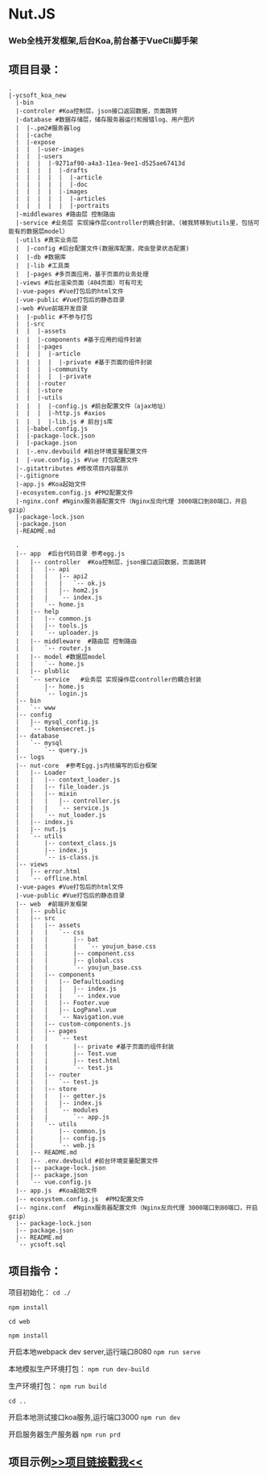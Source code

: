 # Nut.JS
### Web全栈开发框架,后台Koa,前台基于VueCli脚手架
## 项目目录：
    .
    |-ycsoft_koa_new
      |-bin
      |-controler #Koa控制层，json接口返回数据，页面跳转 
      |-database #数据存储层，储存服务器运行和报错log、用户图片
      |  |-.pm2#服务器log
      |  |-cache
      |  |-expose
      |  |  |-user-images
      |  |  |-users
      |  |  |  |-9271af90-a4a3-11ea-9ee1-d525ae67413d
      |  |  |  |  |-drafts
      |  |  |  |  |  |-article
      |  |  |  |  |  |-doc
      |  |  |  |  |-images
      |  |  |  |  |  |-articles
      |  |  |  |  |  |-portraits
      |-middlewares #路由层 控制路由
      |-service #业务层 实现操作层controller的耦合封装、（被我转移到utils里，包括可能有的数据层model）
      |-utils #真实业务层
      |  |-config #后台配置文件(数据库配置，爬虫登录状态配置)
      |  |-db #数据库
      |  |-lib #工具类
      |  |-pages #多页面应用，基于页面的业务处理
      |-views #后台渲染页面（404页面）可有可无
      |-vue-pages #Vue打包后的html文件
      |-vue-public #Vue打包后的静态目录
      |-web #Vue前端开发目录
      |  |-public #不参与打包
      |  |-src
      |  |  |-assets
      |  |  |-components #基于应用的组件封装
      |  |  |-pages
      |  |  |  |-article
      |  |  |  |  |-private #基于页面的组件封装
      |  |  |  |-community
      |  |  |  |  |-private
      |  |  |-router
      |  |  |-store
      |  |  |-utils
	  |  |  |  |-config.js #前台配置文件（ajax地址）
	  |  |  |  |-http.js #axios
	  |  |  |  |-lib.js # 前台js库
      |  |-babel.config.js
      |  |-package-lock.json
      |  |-package.json
	  |  |-.env.devbuild #前台环境变量配置文件
      |  |-vue.config.js #Vue 打包配置文件
      |-.gitattributes #修改项目内容展示
      |-.gitignore
      |-app.js #Koa起始文件
      |-ecosystem.config.js #PM2配置文件
      |-nginx.conf #Nginx服务器配置文件（Nginx反向代理 3000端口到80端口，开启gzip）
      |-package-lock.json
      |-package.json
      |-README.md
      
      .
      |-- app  #后台代码目录 参考egg.js
      |   |-- controller  #Koa控制层，json接口返回数据，页面跳转 
      |   |   |-- api
      |   |   |   |-- api2
      |   |   |   |   `-- ok.js
      |   |   |   |-- hom2.js
      |   |   |   `-- index.js
      |   |   `-- home.js
      |   |-- help
      |   |   |-- common.js
      |   |   |-- tools.js
      |   |   `-- uploader.js
      |   |-- middleware  #路由层 控制路由
      |   |   `-- router.js
      |   |-- model #数据层model
      |   |   `-- home.js
      |   |-- plublic
      |   `-- service   #业务层 实现操作层controller的耦合封装
      |       |-- home.js
      |       `-- login.js
      |-- bin
      |   `-- www
      |-- config
      |   |-- mysql_config.js
      |   `-- tokensecret.js
      |-- database
      |   `-- mysql
      |       `-- query.js
      |-- logs
      |-- nut-core  #参考Egg.js内核编写的后台框架
      |   |-- Loader
      |   |   |-- context_loader.js
      |   |   |-- file_loader.js
      |   |   |-- mixin
      |   |   |   |-- controller.js
      |   |   |   `-- service.js
      |   |   `-- nut_loader.js
      |   |-- index.js
      |   |-- nut.js
      |   `-- utils
      |       |-- context_class.js
      |       |-- index.js
      |       `-- is-class.js
      |-- views
      |   |-- error.html
      |   `-- offline.html
      |-vue-pages #Vue打包后的html文件
      |-vue-public #Vue打包后的静态目录
      |-- web  #前端开发框架
      |   |-- public
      |   |-- src
      |   |   |-- assets
      |   |   |   `-- css
      |   |   |       |-- bat
      |   |   |       |   `-- youjun_base.css
      |   |   |       |-- component.css
      |   |   |       |-- global.css
      |   |   |       `-- youjun_base.css
      |   |   |-- components
      |   |   |   |-- DefaultLoading
      |   |   |   |   |-- index.js
      |   |   |   |   `-- index.vue
      |   |   |   |-- Footer.vue
      |   |   |   |-- LogPanel.vue
      |   |   |   `-- Navigation.vue
      |   |   |-- custom-components.js
      |   |   |-- pages
      |   |   |   `-- test
      |   |   |       |-- private #基于页面的组件封装
      |   |   |       |-- Test.vue
      |   |   |       |-- test.html
      |   |   |       `-- test.js
      |   |   |-- router
      |   |   |   `-- test.js
      |   |   |-- store
      |   |   |   |-- getter.js
      |   |   |   |-- index.js
      |   |   |   `-- modules
      |   |   |       `-- app.js
      |   |   `-- utils
      |   |       |-- common.js
      |   |       |-- config.js
      |   |       `-- web.js
      |   |-- README.md
      |   |-- .env.devbuild #前台环境变量配置文件
      |   |-- package-lock.json
      |   |-- package.json
      |   `-- vue.config.js
      |-- app.js  #Koa起始文件
      |-- ecosystem.config.js  #PM2配置文件
      |-- nginx.conf  #Nginx服务器配置文件（Nginx反向代理 3000端口到80端口，开启gzip）
      |-- package-lock.json
      |-- package.json
      |-- README.md
      `-- ycsoft.sql
      



## 项目指令：
项目初始化：
`cd ./`

`npm install`

`cd web`

`npm install`

开启本地webpack dev server,运行端口8080
`npm run serve`

本地模拟生产环境打包：
`npm run dev-build`

生产环境打包：
`npm run build`

`cd ..`

开启本地测试接口koa服务,运行端口3000
`npm run dev`

开启服务器生产服务器
`npm run prd`


## 项目示例[>>项目链接戳我<<](http://106.13.63.236/community ">>项目链接戳我<<")




